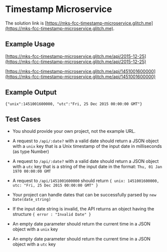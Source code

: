 # Timestamp Microservice

The solution link is [https://mks-fcc-timestamp-microservice.glitch.me](https://mks-fcc-timestamp-microservice.glitch.me).

## Example Usage

[https://mks-fcc-timestamp-microservice.glitch.me/api/2015-12-25](https://mks-fcc-timestamp-microservice.glitch.me/api/2015-12-25)

[https://mks-fcc-timestamp-microservice.glitch.me/api/1451001600000](https://mks-fcc-timestamp-microservice.glitch.me/api/1451001600000)

## Example Output

`{"unix":1451001600000, "utc":"Fri, 25 Dec 2015 00:00:00 GMT"}`

## Test Cases

*   You should provide your own project, not the example URL.

*   A request to `/api/:date?` with a valid date should return a JSON object with a `unix` key that is a Unix timestamp of the input date in milliseconds (as type Number)

*   A request to `/api/:date?` with a valid date should return a JSON object with a `utc` key that is a string of the input date in the format: `Thu, 01 Jan 1970 00:00:00 GMT`

*   A request to `/api/1451001600000` should return `{ unix: 1451001600000, utc: "Fri, 25 Dec 2015 00:00:00 GMT" }`

*   Your project can handle dates that can be successfully parsed by `new Date(date_string)`

*   If the input date string is invalid, the API returns an object having the structure `{ error : "Invalid Date" }`

*   An empty date parameter should return the current time in a JSON object with a `unix` key

*   An empty date parameter should return the current time in a JSON object with a `utc` key

